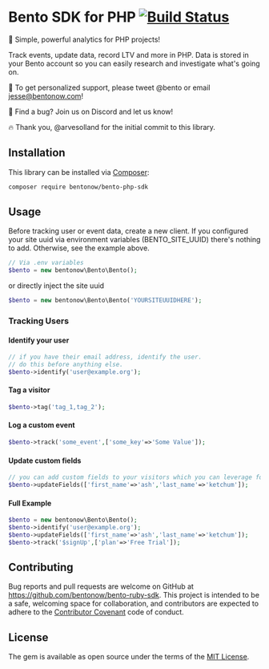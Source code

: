 # Bento SDK for PHP [![Build Status](https://github.com/bentonow/bento-php-sdk/workflows/Tests/badge.svg)](https://github.com/bentonow/bento-php-sdk)

🍱 Simple, powerful analytics for PHP projects!

Track events, update data, record LTV and more in PHP. Data is stored in your Bento account so you can easily research and investigate what's going on.

👋 To get personalized support, please tweet @bento or email jesse@bentonow.com!

🐶 Find a bug? Join us on Discord and let us know!

🔥 Thank you, @arvesolland for the initial commit to this library.

## Installation

This library can be installed via [Composer](https://getcomposer.org):

```bash
composer require bentonow/bento-php-sdk 
```

## Usage

Before tracking user or event data, create a new client. If you configured your site uuid via environment variables (BENTO_SITE_UUID) there's nothing to add. Otherwise, see the example above.

```php
// Via .env variables
$bento = new bentonow\Bento\Bento();
```

or directly inject the site uuid
```php
$bento = new bentonow\Bento\Bento('YOURSITEUUIDHERE');
```

   

### Tracking Users

#### Identify your user

```php
// if you have their email address, identify the user.
// do this before anything else.
$bento->identify('user@example.org');

```

#### Tag a visitor

```php
$bento->tag('tag_1,tag_2');

```

#### Log a custom event

```php
$bento->track('some_event',['some_key'=>'Some Value']);

```

#### Update custom fields

```php
// you can add custom fields to your visitors which you can leverage for personalization.
$bento->updateFields(['first_name'=>'ash','last_name'=>'ketchum']);

```

#### Full Example
```php
$bento = new bentonow\Bento\Bento();
$bento->identify('user@example.org');
$bento->updateFields(['first_name'=>'ash','last_name'=>'ketchum']);
$bento->track('$signUp',['plan'=>'Free Trial']);
```

## Contributing

Bug reports and pull requests are welcome on GitHub at https://github.com/bentonow/bento-ruby-sdk. This project is intended to be a safe, welcoming space for collaboration, and contributors are expected to adhere to the [Contributor Covenant](http://contributor-covenant.org) code of conduct.


## License

The gem is available as open source under the terms of the [MIT License](http://opensource.org/licenses/MIT).
